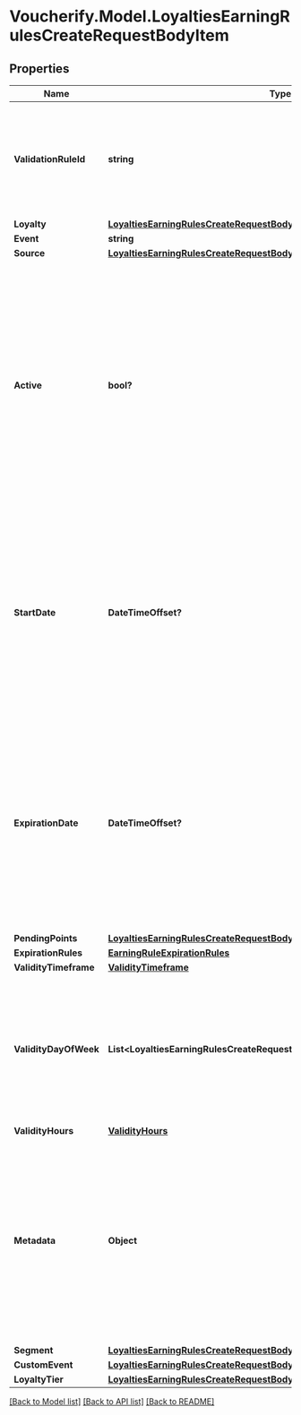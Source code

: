 # Voucherify.Model.LoyaltiesEarningRulesCreateRequestBodyItem

## Properties

Name | Type | Description | Notes
------------ | ------------- | ------------- | -------------
**ValidationRuleId** | **string** | A unique validation rule identifier assigned by the Voucherify API. The validation rule is verified before points are added to the balance. | [optional] 
**Loyalty** | [**LoyaltiesEarningRulesCreateRequestBodyItemLoyalty**](LoyaltiesEarningRulesCreateRequestBodyItemLoyalty.md) |  | [optional] 
**Event** | **string** |  | [optional] 
**Source** | [**LoyaltiesEarningRulesCreateRequestBodyItemSource**](LoyaltiesEarningRulesCreateRequestBodyItemSource.md) |  | [optional] 
**Active** | **bool?** | A flag to toggle the earning rule on or off. You can disable an earning rule even though it&#39;s within the active period defined by the &#x60;start_date&#x60; and &#x60;expiration_date&#x60; of the campaign or the earning rule&#39;s own &#x60;start_date&#x60; and &#x60;expiration_date&#x60;.    - &#x60;true&#x60; indicates an *active* earning rule - &#x60;false&#x60; indicates an *inactive* earning rule | [optional] 
**StartDate** | **DateTimeOffset?** | Start date defines when the earning rule starts to be active. Activation timestamp is presented in the ISO 8601 format. Earning rule is *inactive before* this date. If you don&#39;t define the start date for an earning rule, it will inherit the campaign start date by default.  | [optional] 
**ExpirationDate** | **DateTimeOffset?** | Expiration date defines when the earning rule expires. Expiration timestamp is presented in the ISO 8601 format.  Earning rule is *inactive after* this date.If you don&#39;t define the expiration date for an earning rule, it will inherit the campaign expiration date by default. | [optional] 
**PendingPoints** | [**LoyaltiesEarningRulesCreateRequestBodyItemPendingPoints**](LoyaltiesEarningRulesCreateRequestBodyItemPendingPoints.md) |  | [optional] 
**ExpirationRules** | [**EarningRuleExpirationRules**](EarningRuleExpirationRules.md) |  | [optional] 
**ValidityTimeframe** | [**ValidityTimeframe**](ValidityTimeframe.md) |  | [optional] 
**ValidityDayOfWeek** | **List&lt;LoyaltiesEarningRulesCreateRequestBodyItem.ValidityDayOfWeekEnum&gt;** | Integer array corresponding to the particular days of the week in which the voucher is valid.  - &#x60;0&#x60; Sunday - &#x60;1&#x60; Monday - &#x60;2&#x60; Tuesday - &#x60;3&#x60; Wednesday - &#x60;4&#x60; Thursday - &#x60;5&#x60; Friday - &#x60;6&#x60; Saturday | [optional] 
**ValidityHours** | [**ValidityHours**](ValidityHours.md) |  | [optional] 
**Metadata** | **Object** | The metadata object stores all custom attributes assigned to the earning rule. A set of key/value pairs that you can attach to an earning rule object. It can be useful for storing additional information about the earning rule in a structured format. | [optional] 
**Segment** | [**LoyaltiesEarningRulesCreateRequestBodyItemSegment**](LoyaltiesEarningRulesCreateRequestBodyItemSegment.md) |  | [optional] 
**CustomEvent** | [**LoyaltiesEarningRulesCreateRequestBodyItemCustomEvent**](LoyaltiesEarningRulesCreateRequestBodyItemCustomEvent.md) |  | [optional] 
**LoyaltyTier** | [**LoyaltiesEarningRulesCreateRequestBodyItemLoyaltyTier**](LoyaltiesEarningRulesCreateRequestBodyItemLoyaltyTier.md) |  | [optional] 

[[Back to Model list]](../README.md#documentation-for-models) [[Back to API list]](../README.md#documentation-for-api-endpoints) [[Back to README]](../README.md)

